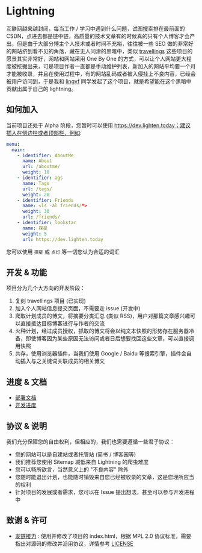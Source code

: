 # Lightning

互联网越来越封闭，每当工作 / 学习中遇到什么问题，试图搜索排在最前面的 CSDN，点进去都是链中链，高质量的技术文章有的时候真的只有个人博客才会产出，但是由于大部分博主个人技术或者时间不充裕，往往被一些 SEO 做的非常好的网站挤到看不见的角落，藏在无人问津的黑暗中，类似 [travellings](https://github.com/volfclub/travellings) 这些项目的愿景其实非常好，网站和网站采用 One By One 的方式，可以让个人网站更大程度被挖掘出来，可是项目作者一直都是手动维护列表，新加入的网站平均要一个月才能被收录，并且在使用过程中，有的网站乱码或者被入侵挂上不良内容，已经会被用户访问到，于是我和 [lingyf](https://github.com/lingyf) 同学发起了这个项目，就是希望能在这个黑暗中贡献出属于自己的 lightning。

## 如何加入

当前项目还处于 Alpha 阶段，您暂时可以使用 https://dev.lighten.today；建议插入在侧边栏或者顶部栏，例如:
```yaml
menu:
  main:
    - identifier: AboutMe
      name: About
      url: /aboutme/
      weight: 10
    - identifier: ags
      name: Tags
      url: /tags/
      weight: 20
    - identifier: Friends
      name: <ls -al friends/*>
      weight: 30
      url: /friends/
    - identifier: lookstar
      name: 探星
      weight: 5
      url: https://dev.lighten.today
```
您可以使用 `探星` 或 `点灯` 等一切您认为合适的词汇

## 开发 & 功能

项目分为几个大方向的开发阶段：

1. 复刻 travellings 项目 (已实现)
2. 加入个人网站信息提交页面，不需要走 issue (开发中)
3. 爬取计划成员的博文，将摘要分类汇总 (类似 RSS)，用户对那篇文章感兴趣可以直接抵达目标博客进行与作者的交流
4. 火种计划，经过成员授权，抓取的博文将会以纯文本快照的形势存在服务器冷备，即使博客因为某些原因无法访问或者日后想要找回这些文章，可以直接调用快照
5. 共存，使用浏览器插件，当我们使用 Google / Baidu 等搜索引擎，插件会自动插入与之关键词关联成员的相关博文

## 进度 & 文档

* [部署文档](docs/installation.md)
* [开发进度](docs/development.md)

## 协议 & 说明

我们充分保障您的自由权利，但相应的，我们也需要遵循一些君子协议：

* 您的网站可以是自建站或者托管站 (简书 / 博客园等)
* 我们推荐您使用 Sitemap 减低来自 Lightning 的爬虫难度
* 您可以畅所欲言，当然意义上的 "不良内容" 除外
* 您随时能退出计划，也能随时销毁来自您已经被收录的文章，这是您理所应当的权利
* 针对项目的发展或者需求，您可以在 Issue 提出想法，甚至可以参与开发进程中

## 致谢 & 许可

* [友链接力](https://github.com/volfclub/travellings) : 使用并修改了项目的 index.html，根据 MPL 2.0 协议标准，需要指出对源码的修改并沿用协议，详情参考 [LICENSE](LICENSE)